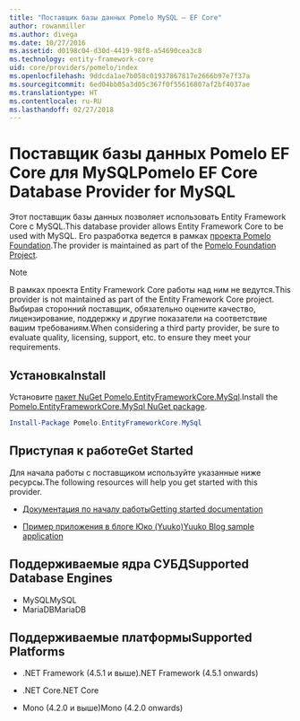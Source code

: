 ```yaml
---
title: "Поставщик базы данных Pomelo MySQL — EF Core"
author: rowanmiller
ms.author: divega
ms.date: 10/27/2016
ms.assetid: d0198c04-d30d-4419-98f8-a54690cea3c8
ms.technology: entity-framework-core
uid: core/providers/pomelo/index
ms.openlocfilehash: 9ddcda1ae7b058c01937867817e2666b97e7f37a
ms.sourcegitcommit: 6ed04bb05a3d05c367f0f55616807af2bf4037ae
ms.translationtype: HT
ms.contentlocale: ru-RU
ms.lasthandoff: 02/27/2018
---
```

# <a name="pomelo-ef-core-database-provider-for-mysql"></a><span data-ttu-id="774db-102">Поставщик базы данных Pomelo EF Core для MySQL</span><span class="sxs-lookup"><span data-stu-id="774db-102">Pomelo EF Core Database Provider for MySQL</span></span>

<span data-ttu-id="774db-103">Этот поставщик базы данных позволяет использовать Entity Framework Core с MySQL.</span><span class="sxs-lookup"><span data-stu-id="774db-103">This database provider allows Entity Framework Core to be used with MySQL.</span></span> <span data-ttu-id="774db-104">Его разработка ведется в рамках [проекта Pomelo Foundation](https://github.com/PomeloFoundation/Pomelo.EntityFrameworkCore.MySql).</span><span class="sxs-lookup"><span data-stu-id="774db-104">The provider is maintained as part of the [Pomelo Foundation Project](https://github.com/PomeloFoundation/Pomelo.EntityFrameworkCore.MySql).</span></span>

> [!NOTE]  
>
> <span data-ttu-id="774db-105">В рамках проекта Entity Framework Core работы над ним не ведутся.</span><span class="sxs-lookup"><span data-stu-id="774db-105">This provider is not maintained as part of the Entity Framework Core project.</span></span> <span data-ttu-id="774db-106">Выбирая сторонний поставщик, обязательно оцените качество, лицензирование, поддержку и другие показатели на соответствие вашим требованиям.</span><span class="sxs-lookup"><span data-stu-id="774db-106">When considering a third party provider, be sure to evaluate quality, licensing, support, etc. to ensure they meet your requirements.</span></span>

## <a name="install"></a><span data-ttu-id="774db-107">Установка</span><span class="sxs-lookup"><span data-stu-id="774db-107">Install</span></span>

<span data-ttu-id="774db-108">Установите [пакет NuGet Pomelo.EntityFrameworkCore.MySql](https://www.nuget.org/packages/Pomelo.EntityFrameworkCore.MySql).</span><span class="sxs-lookup"><span data-stu-id="774db-108">Install the [Pomelo.EntityFrameworkCore.MySql NuGet package](https://www.nuget.org/packages/Pomelo.EntityFrameworkCore.MySql).</span></span>

``` powershell
Install-Package Pomelo.EntityFrameworkCore.MySql
```

## <a name="get-started"></a><span data-ttu-id="774db-109">Приступая к работе</span><span class="sxs-lookup"><span data-stu-id="774db-109">Get Started</span></span>

<span data-ttu-id="774db-110">Для начала работы с поставщиком используйте указанные ниже ресурсы.</span><span class="sxs-lookup"><span data-stu-id="774db-110">The following resources will help you get started with this provider.</span></span>
* [<span data-ttu-id="774db-111">Документация по началу работы</span><span class="sxs-lookup"><span data-stu-id="774db-111">Getting started documentation</span></span>](https://github.com/PomeloFoundation/Pomelo.EntityFrameworkCore.MySql/blob/master/README.md#getting-started)

* [<span data-ttu-id="774db-112">Пример приложения в блоге Юко (Yuuko)</span><span class="sxs-lookup"><span data-stu-id="774db-112">Yuuko Blog sample application</span></span>](https://github.com/PomeloFoundation/YuukoBlog)

## <a name="supported-database-engines"></a><span data-ttu-id="774db-113">Поддерживаемые ядра СУБД</span><span class="sxs-lookup"><span data-stu-id="774db-113">Supported Database Engines</span></span>

* <span data-ttu-id="774db-114">MySQL</span><span class="sxs-lookup"><span data-stu-id="774db-114">MySQL</span></span>
* <span data-ttu-id="774db-115">MariaDB</span><span class="sxs-lookup"><span data-stu-id="774db-115">MariaDB</span></span>

## <a name="supported-platforms"></a><span data-ttu-id="774db-116">Поддерживаемые платформы</span><span class="sxs-lookup"><span data-stu-id="774db-116">Supported Platforms</span></span>

* <span data-ttu-id="774db-117">.NET Framework (4.5.1 и выше)</span><span class="sxs-lookup"><span data-stu-id="774db-117">.NET Framework (4.5.1 onwards)</span></span>

* <span data-ttu-id="774db-118">.NET Core</span><span class="sxs-lookup"><span data-stu-id="774db-118">.NET Core</span></span>

* <span data-ttu-id="774db-119">Mono (4.2.0 и выше)</span><span class="sxs-lookup"><span data-stu-id="774db-119">Mono (4.2.0 onwards)</span></span>
